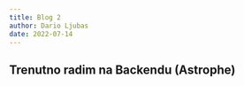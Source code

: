 ```yaml
---
title: Blog 2
author: Dario Ljubas
date: 2022-07-14
---
```


## Trenutno radim na Backendu (Astrophe)